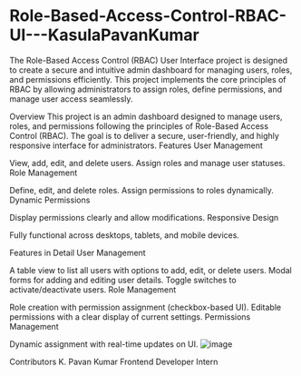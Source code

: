 # Role-Based-Access-Control-RBAC-UI---KasulaPavanKumar
The Role-Based Access Control (RBAC) User Interface project is designed to create a secure and intuitive admin dashboard for managing users, roles, and permissions efficiently. This project implements the core principles of RBAC by allowing administrators to assign roles, define permissions, and manage user access seamlessly.

Overview
This project is an admin dashboard designed to manage users, roles, and permissions following the principles of Role-Based Access Control (RBAC). The goal is to deliver a secure, user-friendly, and highly responsive interface for administrators.
Features
User Management

View, add, edit, and delete users.
Assign roles and manage user statuses.
Role Management

Define, edit, and delete roles.
Assign permissions to roles dynamically.
Dynamic Permissions

Display permissions clearly and allow modifications.
Responsive Design

Fully functional across desktops, tablets, and mobile devices.

Features in Detail
User Management

A table view to list all users with options to add, edit, or delete users.
Modal forms for adding and editing user details.
Toggle switches to activate/deactivate users.
Role Management

Role creation with permission assignment (checkbox-based UI).
Editable permissions with a clear display of current settings.
Permissions Management

Dynamic assignment with real-time updates on UI.
![image](https://github.com/user-attachments/assets/406b3a68-b8c9-41f3-8a53-5f30efd0a4b0)

Contributors
K. Pavan Kumar
Frontend Developer Intern
